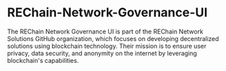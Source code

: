 # REChain-Network-Governance-UI
The REChain Network Governance UI is part of the REChain Network Solutions GitHub organization, which focuses on developing decentralized solutions using blockchain technology. Their mission is to ensure user privacy, data security, and anonymity on the internet by leveraging blockchain's capabilities. 

